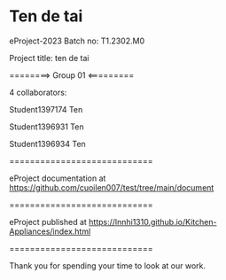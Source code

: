 Ten de tai
============================

eProject-2023 Batch no: T1.2302.M0

Project title: ten de tai

========> Group 01 <=========

4 collaborators:

Student1397174  Ten

Student1396931  Ten

Student1396934  Ten

============================

eProject documentation at https://github.com/cuoilen007/test/tree/main/document

============================

eProject published at https://lnnhi1310.github.io/Kitchen-Appliances/index.html

============================

Thank you for spending your time to look at our work.
